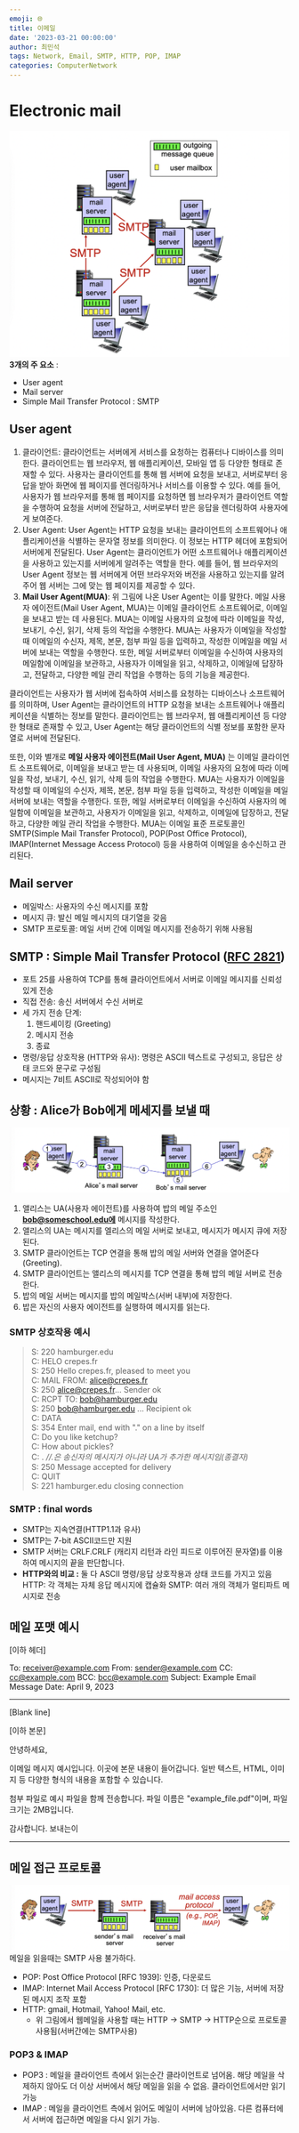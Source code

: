 ```yaml
---
emoji: 🌐
title: 이메일
date: '2023-03-21 00:00:00'
author: 최민석
tags: Network, Email, SMTP, HTTP, POP, IMAP
categories: ComputerNetwork
---
```

# Electronic mail

![email.png](email.png)
**3개의 주 요소** :

- User agent
- Mail server
- Simple Mail Transfer Protocol : SMTP

## User agent

1. 클라이언트: 클라이언트는 서버에게 서비스를 요청하는 컴퓨터나 디바이스를 의미한다. 클라이언트는 웹 브라우저, 웹 애플리케이션, 모바일 앱 등 다양한 형태로 존재할 수 있다. 사용자는 클라이언트를 통해 웹 서버에 요청을 보내고, 서버로부터 응답을 받아 화면에 웹 페이지를 렌더링하거나 서비스를 이용할 수 있다. 예를 들어, 사용자가 웹 브라우저를 통해 웹 페이지를 요청하면 웹 브라우저가 클라이언트 역할을 수행하여 요청을 서버에 전달하고, 서버로부터 받은 응답을 렌더링하여 사용자에게 보여준다.
2. User Agent: User Agent는 HTTP 요청을 보내는 클라이언트의 소프트웨어나 애플리케이션을 식별하는 문자열 정보를 의미한다. 이 정보는 HTTP 헤더에 포함되어 서버에게 전달된다. User Agent는 클라이언트가 어떤 소프트웨어나 애플리케이션을 사용하고 있는지를 서버에게 알려주는 역할을 한다. 예를 들어, 웹 브라우저의 User Agent 정보는 웹 서버에게 어떤 브라우저와 버전을 사용하고 있는지를 알려주어 웹 서버는 그에 맞는 웹 페이지를 제공할 수 있다.
3. **Mail User Agent(MUA)**: 위 그림에 나온 User Agent는 이를 말한다. 메일 사용자 에이전트(Mail User Agent, MUA)는 이메일 클라이언트 소프트웨어로, 이메일을 보내고 받는 데 사용된다. MUA는 이메일 사용자의 요청에 따라 이메일을 작성, 보내기, 수신, 읽기, 삭제 등의 작업을 수행한다.
   MUA는 사용자가 이메일을 작성할 때 이메일의 수신자, 제목, 본문, 첨부 파일 등을 입력하고, 작성한 이메일을 메일 서버에 보내는 역할을 수행한다. 또한, 메일 서버로부터 이메일을 수신하여 사용자의 메일함에 이메일을 보관하고, 사용자가 이메일을 읽고, 삭제하고, 이메일에 답장하고, 전달하고, 다양한 메일 관리 작업을 수행하는 등의 기능을 제공한다.

클라이언트는 사용자가 웹 서버에 접속하여 서비스를 요청하는 디바이스나 소프트웨어를 의미하며, User Agent는 클라이언트의 HTTP 요청을 보내는 소프트웨어나 애플리케이션을 식별하는 정보를 말한다. 클라이언트는 웹 브라우저, 웹 애플리케이션 등 다양한 형태로 존재할 수 있고, User Agent는 해당 클라이언트의 식별 정보를 포함한 문자열로 서버에 전달된다.

또한, 이와 별개로 **메일 사용자 에이전트(Mail User Agent, MUA)** 는 이메일 클라이언트 소프트웨어로, 이메일을 보내고 받는 데 사용되며, 이메일 사용자의 요청에 따라 이메일을 작성, 보내기, 수신, 읽기, 삭제 등의 작업을 수행한다. MUA는 사용자가 이메일을 작성할 때 이메일의 수신자, 제목, 본문, 첨부 파일 등을 입력하고, 작성한 이메일을 메일 서버에 보내는 역할을 수행한다. 또한, 메일 서버로부터 이메일을 수신하여 사용자의 메일함에 이메일을 보관하고, 사용자가 이메일을 읽고, 삭제하고, 이메일에 답장하고, 전달하고, 다양한 메일 관리 작업을 수행한다. MUA는 이메일 표준 프로토콜인 SMTP(Simple Mail Transfer Protocol), POP(Post Office Protocol), IMAP(Internet Message Access Protocol) 등을 사용하여 이메일을 송수신하고 관리된다.

## Mail server

- 메일박스: 사용자의 수신 메시지를 포함
- 메시지 큐: 발신 메일 메시지의 대기열을 갖음
- SMTP 프로토콜: 메일 서버 간에 이메일 메시지를 전송하기 위해 사용됨

## SMTP : Simple Mail Transfer Protocol ([RFC 2821](https://www.rfc-editor.org/rfc/rfc2821))

- 포트 25를 사용하여 TCP를 통해 클라이언트에서 서버로 이메일 메시지를 신뢰성 있게 전송
- 직접 전송: 송신 서버에서 수신 서버로
- 세 가지 전송 단계:
    1. 핸드셰이킹 (Greeting)
    2. 메시지 전송
    3. 종료
- 명령/응답 상호작용 (HTTP와 유사): 명령은 ASCII 텍스트로 구성되고, 응답은 상태 코드와 문구로 구성됨
- 메시지는 7비트 ASCII로 작성되어야 함

## 상황 : Alice가 Bob에게 메세지를 보낼 때

![AliceBob.png](AliceBob.png)
1. 앨리스는 UA(사용자 에이전트)를 사용하여 밥의 메일 주소인 **bob@someschool.edu에** 메시지를 작성한다.
2. 앨리스의 UA는 메시지를 엘리스의 메일 서버로 보내고, 메시지가 메시지 큐에 저장된다.
3. SMTP 클라이언트는 TCP 연결을 통해 밥의 메일 서버와 연결을 열어준다(Greeting).
4. SMTP 클라이언트는 앨리스의 메시지를 TCP 연결을 통해 밥의 메일 서버로 전송한다.
5. 밥의 메일 서버는 메시지를 밥의 메일박스(서버 내부)에 저장한다.
6. 밥은 자신의 사용자 에이전트를 실행하여 메시지를 읽는다.

### SMTP 상호작용 예시

>S: 220 hamburger.edu  
>C: HELO crepes.fr  
>S: 250  Hello crepes.fr, pleased to meet you  
>C: MAIL FROM: alice@crepes.fr  
>S: 250 alice@crepes.fr... Sender ok  
>C: RCPT TO: bob@hamburger.edu  
>S: 250 bob@hamburger.edu ... Recipient ok  
>C: DATA  
>S: 354 Enter mail, end with "." on a line by itself  
>C: Do you like ketchup?  
>C: How about pickles?  
>C: . *//.은 송신자의 메시지가 아니라 UA가 추가한 메시지임(종결자)*  
>S: 250 Message accepted for delivery  
>C: QUIT  
>S: 221 hamburger.edu closing connection  

### SMTP : final words

- SMTP는 지속연결(HTTP1.1과 유사)
- SMTP는 7-bit ASCII코드만 지원
- SMTP 서버는 CRLF.CRLF (캐리지 리턴과 라인 피드로 이루어진 문자열)를 이용하여 메시지의 끝을 판단합니다.
- **HTTP와의 비교 :**
  둘 다 ASCII 명령/응답 상호작용과 상태 코드를 가지고 있음
  HTTP: 각 객체는 자체 응답 메시지에 캡슐화
  SMTP: 여러 개의 객체가 멀티파트 메시지로 전송

## 메일 포맷 예시

[이하 헤더]

To: [receiver@example.com](mailto:receiver@example.com)
From: [sender@example.com](mailto:sender@example.com)
CC: [cc@example.com](mailto:cc@example.com)
BCC: [bcc@example.com](mailto:bcc@example.com)
Subject: Example Email Message
Date: April 9, 2023

---

[Blank line]

[이하 본문]

안녕하세요,

이메일 메시지 예시입니다. 이곳에 본문 내용이 들어갑니다. 일반 텍스트, HTML, 이미지 등 다양한 형식의 내용을 포함할 수 있습니다.

첨부 파일로 예시 파일을 함께 전송합니다. 파일 이름은 "example_file.pdf"이며, 파일 크기는 2MB입니다.

감사합니다.
보내는이

---

## 메일 접근 프로토콜

![AccessProtocol.png](AccessProtocol.png)
메일을 읽을때는 SMTP 사용 불가하다.

- POP: Post Office Protocol [RFC 1939]: 인증, 다운로드
- IMAP: Internet Mail Access Protocol [RFC 1730]: 더 많은 기능, 서버에 저장된 메시지 조작 포함
- HTTP: gmail, Hotmail, Yahoo! Mail, etc.
    - 위 그림에서 웹메일을 사용할 때는 HTTP → SMTP → HTTP순으로 프로토콜 사용됨(서버간에는 SMTP사용)

### POP3 & IMAP

- POP3 : 메일을 클라이언트 측에서 읽는순간 클라이언트로 넘어옴. 해당 메일을 삭제하지 않아도 더 이상 서버에서 해당 메일을 읽을 수 없음. 클라이언트에서만 읽기 가능
- IMAP : 메일을 클라이언트 측에서 읽어도 메일이 서버에 남아있음. 다른 컴퓨터에서 서버에 접근하면 메일을 다시 읽기 가능.

```toc
```
